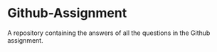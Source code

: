 # Github-Assignment
A repository containing the answers of all the questions in the Github assignment.
